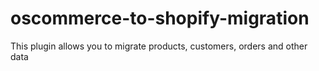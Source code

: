 # oscommerce-to-shopify-migration
This plugin allows you to migrate products, customers, orders and other data

